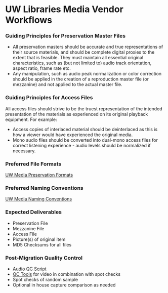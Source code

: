 # UW Libraries Media Vendor Workflows

### Guiding Principles for Preservation Master Files
* All preservation masters should be accurate and true representations of their source materials, and should be complete digital proxies to the extent that is feasible. They must maintain all essential original characteristics, such as (but not limited to) audio track orientation, aspect ratio, frame rate etc.
* Any manipulation, such as audio peak normalization or color correction should be applied in the creation of a reproduction master file (or mezzanine) and not applied to the actual master file.

### Guiding Principles for Access Files
All access files should strive to be the truest representation of the intended presentation of the materials as experienced on its original playback equipment. For example:
* Access copies of interlaced material should be deinterlaced as this is how a viewer would have experienced the original media.
* Mono audio files should be converted into dual-mono access files for correct listening experience - audio levels should be normalized if necessary.

### Preferred File Formats
[UW Media Preservation Formats](/digitization-standards.md)

### Preferred Naming Conventions
[UW Media Naming Conventions](/naming-standards.md)
### Expected Deliverables
* Preservation File
* Mezzanine File
* Access File
* Picture(s) of original item
* MD5 Checksums for all files

### Post-Migration Quality Control
* [Audio QC Script](https://github.com/pugetsoundandvision/uwmediascripts/blob/master/audioqc)
* [QC Tools](https://mediaarea.net/QCTools) for video in combination with spot checks
* Spot checks of random sample
* Optional in house capture comparison as needed


